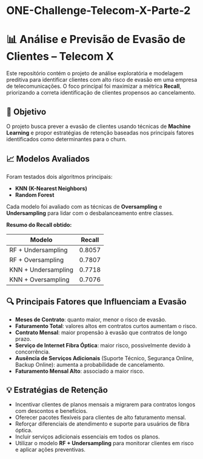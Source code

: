 # ONE-Challenge-Telecom-X-Parte-2

# 📊 Análise e Previsão de Evasão de Clientes – Telecom X

Este repositório contém o projeto de análise exploratória e modelagem preditiva para identificar clientes com alto risco de evasão em uma empresa de telecomunicações. O foco principal foi maximizar a métrica **Recall**, priorizando a correta identificação de clientes propensos ao cancelamento.

## 🚀 Objetivo
O projeto busca prever a evasão de clientes usando técnicas de **Machine Learning** e propor estratégias de retenção baseadas nos principais fatores identificados como determinantes para o churn.

## 📈 Modelos Avaliados

Foram testados dois algoritmos principais:  
- **KNN (K-Nearest Neighbors)**  
- **Random Forest**  

Cada modelo foi avaliado com as técnicas de **Oversampling** e **Undersampling** para lidar com o desbalanceamento entre classes.

**Resumo do Recall obtido:**

| Modelo                | Recall  |
|-----------------------|---------|
| RF + Undersampling    | 0.8057  |
| RF + Oversampling     | 0.7807  |
| KNN + Undersampling   | 0.7718  |
| KNN + Oversampling    | 0.7076  |


## 🔍 Principais Fatores que Influenciam a Evasão

- **Meses de Contrato**: quanto maior, menor o risco de evasão.  
- **Faturamento Total**: valores altos em contratos curtos aumentam o risco.  
- **Contrato Mensal**: maior propensão à evasão que contratos de longo prazo.  
- **Serviço de Internet Fibra Óptica**: maior risco, possivelmente devido à concorrência.  
- **Ausência de Serviços Adicionais** (Suporte Técnico, Segurança Online, Backup Online): aumenta a probabilidade de cancelamento.  
- **Faturamento Mensal Alto**: associado a maior risco.  

## 💡 Estratégias de Retenção

- Incentivar clientes de planos mensais a migrarem para contratos longos com descontos e benefícios.  
- Oferecer pacotes flexíveis para clientes de alto faturamento mensal.  
- Reforçar diferenciais de atendimento e suporte para usuários de fibra óptica.  
- Incluir serviços adicionais essenciais em todos os planos.  
- Utilizar o modelo **RF + Undersampling** para monitorar clientes em risco e aplicar ações preventivas.  

